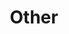 ---
title: Other
menu:
    sidebar:
        name: Other
        identifier: cyber-security-other
        parent: cyber-security
        weight: 100
---
